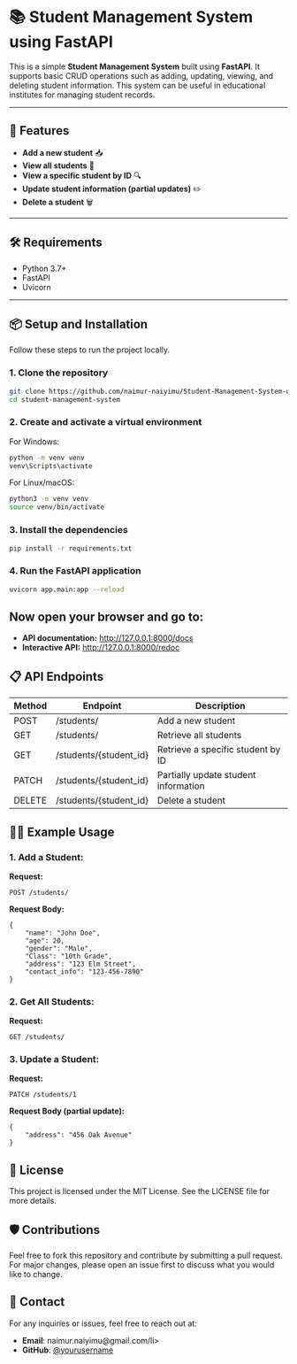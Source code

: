 # 📚 Student Management System using FastAPI

This is a simple **Student Management System** built using **FastAPI**. It supports basic CRUD operations such as adding, updating, viewing, and deleting student information. This system can be useful in educational institutes for managing student records.

---

## 🚀 Features

- **Add a new student** 📥
- **View all students** 👀
- **View a specific student by ID** 🔍
- **Update student information (partial updates)** ✏️
- **Delete a student** 🗑️

---

## 🛠️ Requirements

- Python 3.7+
- FastAPI
- Uvicorn

---

## 📦 Setup and Installation

Follow these steps to run the project locally.

### 1. Clone the repository

```bash
git clone https://github.com/naimur-naiyimu/Student-Management-System-using-FastAPI.git
cd student-management-system
```
### 2. Create and activate a virtual environment
For Windows:
```bash
python -m venv venv
venv\Scripts\activate
```
For Linux/macOS:
```bash
python3 -m venv venv
source venv/bin/activate
```
### 3. Install the dependencies
```bash
pip install -r requirements.txt
```
### 4. Run the FastAPI application
```bash
uvicorn app.main:app --reload
```
<h2>Now open your browser and go to:</h2>
<ul>
    <li><strong>API documentation:</strong> <a href="http://127.0.0.1:8000/docs">http://127.0.0.1:8000/docs</a></li>
    <li><strong>Interactive API:</strong> <a href="http://127.0.0.1:8000/redoc">http://127.0.0.1:8000/redoc</a></li>
</ul>

<h2>📋 API Endpoints</h2>
<table>
    <thead>
        <tr>
            <th>Method</th>
            <th>Endpoint</th>
            <th>Description</th>
        </tr>
    </thead>
    <tbody>
        <tr>
            <td>POST</td>
            <td>/students/</td>
            <td>Add a new student</td>
        </tr>
        <tr>
            <td>GET</td>
            <td>/students/</td>
            <td>Retrieve all students</td>
        </tr>
        <tr>
            <td>GET</td>
            <td>/students/{student_id}</td>
            <td>Retrieve a specific student by ID</td>
        </tr>
        <tr>
            <td>PATCH</td>
            <td>/students/{student_id}</td>
            <td>Partially update student information</td>
        </tr>
        <tr>
            <td>DELETE</td>
            <td>/students/{student_id}</td>
            <td>Delete a student</td>
        </tr>
    </tbody>
</table>

<h2>👨‍💻 Example Usage</h2>

<h3>1. Add a Student:</h3>
<p><strong>Request:</strong></p>
<pre><code>POST /students/</code></pre>
<p><strong>Request Body:</strong></p>
<pre><code>{
    "name": "John Doe",
    "age": 20,
    "gender": "Male",
    "Class": "10th Grade",
    "address": "123 Elm Street",
    "contact_info": "123-456-7890"
}</code></pre>

<h3>2. Get All Students:</h3>
<p><strong>Request:</strong></p>
<pre><code>GET /students/</code></pre>

<h3>3. Update a Student:</h3>
<p><strong>Request:</strong></p>
<pre><code>PATCH /students/1</code></pre>
<p><strong>Request Body (partial update):</strong></p>
<pre><code>{
    "address": "456 Oak Avenue"
}</code></pre>

<h2>📜 License</h2>
<p>This project is licensed under the MIT License. See the LICENSE file for more details.</p>

<h2>🛡️ Contributions</h2>
<p>Feel free to fork this repository and contribute by submitting a pull request. For major changes, please open an issue first to discuss what you would like to change.</p>

<h2>📝 Contact</h2>
<p>For any inquiries or issues, feel free to reach out at:</p>
<ul>
    <li><strong>Email</strong>: naimur.naiyimu@gmail.com/li>
    <li><strong>GitHub</strong>: <a href="https://github.com/naimur-naiyimu">@yourusername</a></li>
</ul>
